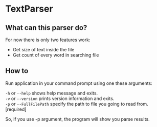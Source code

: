 # TextParser
 
## What can this parser do?

For now there is only two features work:
- Get size of text inside the file
- Get count of every word in searching file

## How to

Run application in your command prompt using one these arguments:

`-h` or `--help`               shows help message and exits.<br>
`-v` or `--version`            prints version information and exits.<br>
`-p` or `--FullFilePath`       specify the path to file you going to read from. [required]

So, if you use -p argument, the program will show you parse results.
